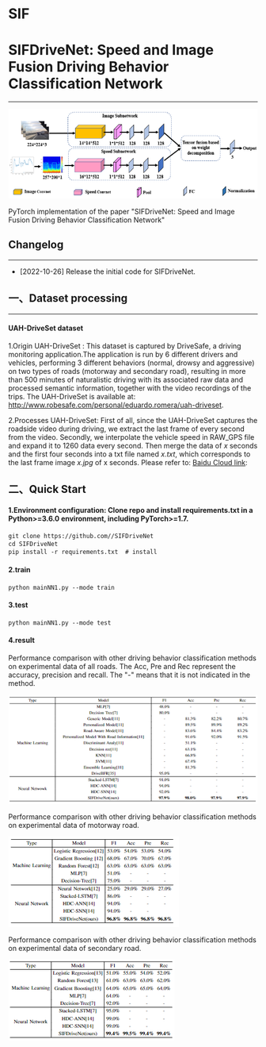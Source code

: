 # SIF
# **SIFDriveNet: Speed and Image Fusion Driving Behavior Classification Network**

------

![](network1.PNG)

PyTorch implementation of the paper "SIFDriveNet: Speed and Image Fusion Driving Behavior Classification Network"



## **Changelog**

------

- [2022-10-26] Release the initial code for SIFDriveNet.



## **一、Dataset processing**

------

#### **UAH-DriveSet dataset**

1.Origin UAH-DriveSet : This dataset is captured by DriveSafe, a driving monitoring application.The application is run by 6 different drivers and vehicles, performing 3 different behaviors (normal, drowsy and aggressive) on two types of roads (motorway and secondary road), resulting in more than 500 minutes of naturalistic driving with its associated raw data and processed semantic information, together with the video recordings of the trips. The UAH-DriveSet is available at: http://www.robesafe.com/personal/eduardo.romera/uah-driveset.

2.Processes UAH-DriveSet: First of all, since the UAH-DriveSet captures the roadside video during driving, we extract the last frame of every second from the video. Secondly, we interpolate the vehicle speed in RAW_GPS file and expand it to 1260 data every second. Then merge the data of *x* seconds and the first four seconds into a txt file named *x.txt*, which corresponds to the last frame image *x.jpg* of x seconds. Please refer to: [Baidu Cloud link](https://pan.baidu.com/s/1BOK_4rewfofSY79V82muEg?pwd=44sX): 




## **二、Quick Start**

#### 1.Environment configuration: Clone repo and install requirements.txt in a Python>=3.6.0 environment, including PyTorch>=1.7.

```
git clone https://github.com//SIFDriveNet
cd SIFDriveNet
pip install -r requirements.txt  # install
```

#### 2.train

```
python mainNN1.py --mode train
```

#### 3.test

```
python mainNN1.py --mode test
```

#### 4.result

Performance comparison with other driving behavior classification methods on experimental data of all roads. The Acc, Pre and Rec represent the accuracy, precision and recall. The "-" means that it is not indicated in the method.

![](resultall.PNG)



Performance comparison with other driving behavior classification methods on experimental data of motorway road.

![](resultmotor.PNG)



Performance comparison with other driving behavior classification methods on experimental data of secondary road.

![](resultsecond.PNG)
